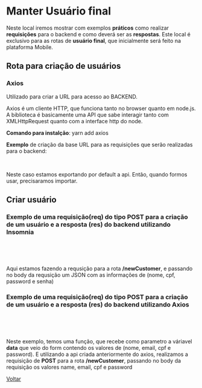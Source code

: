 # Manter Usuário final

Neste local iremos mostrar com exemplos **práticos** como realizar **requisições** para o backend e como deverá ser as **respostas**. Este local é exclusivo para as rotas de **usuário final**, que inicialmente será feito na plataforma Mobile.

## Rota para criação de usuários

### Axios

Utilizado para criar a URL para acesso ao BACKEND.

Axios é um cliente HTTP, que funciona tanto no browser quanto em node.js. A biblioteca é basicamente uma API que sabe interagir tanto com XMLHttpRequest quanto com a interface http do node.

**Comando para instalção**: yarn add axios

**Exemplo** de criação da base URL para as requisições que serão realizadas para o backend:

<br/>

[](MeuAtaca-BackEnd/Info/userCustomer/axios.JPG)

Neste caso estamos exportando por default a api. Então, quando formos usar, precisaramos importar.

## Criar usuário
### Exemplo de uma requisição(req) do tipo **POST** para a criação de um usuário e a resposta (res) do backend utilizando Insomnia

<br/>

[](InsominiaReqRes.JPG)

<br/>

Aqui estamos fazendo a requsição para a rota **/newCustomer**, e passando no body da requsição um JSON com as informações de (nome, cpf, password e senha)

### Exemplo de uma requisição(req) do tipo **POST** para a criação de um usuário e a resposta (res) do backend utilizando Axios

<br/>

[](RequiPostCriar.JPG)

<br/>

Neste exemplo, temos uma função, que recebe como parametro a váriavel **data** que veio do form contendo os valores de (nome, email, cpf e password). E utilizando a api criada anteriormente do axios, realizamos a requisição de **POST** para a rota **/newCustomer**, passando no body da requisição os valores name, email, cpf e password

[Voltar](../../README.md)